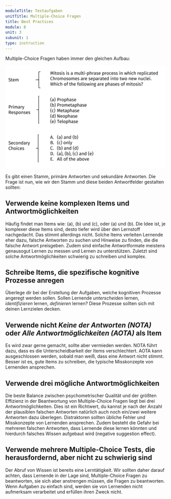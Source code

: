 ```yaml
---
moduleTitle: Testaufgaben
unitTitle: Multiple-Choice Fragen
title: Best Practices
module: 8
unit: 3
subunit: 1
type: instruction
---
```


Multiple-Choice Fragen haben immer den gleichen Aufbau:

![](mc.PNG)

Es gibt einen Stamm, primäre Antworten und sekundäre Antworten. Die Frage ist nun, wie wir den Stamm und diese beiden Antwortfelder gestalten sollten:

## Verwende keine komplexen Items und Antwortmöglichkeiten

Häufig findet man Items wie: (a), (b) und (c), oder (a) und (b). Die Idee ist, je komplexer diese Items sind, desto tiefer wird über den Lernstoff nachgedacht. Das stimmt allerdings nicht. Solche Items verleiten Lernende eher dazu, falsche Antworten zu suchen und Hinweise zu finden, die die falsche Antwort preisgeben. Zudem sind einfache Antwortformate meistens genausogut Lernen zu messen und Lernen zu unterstützen. Zuletzt sind solche Antwortmöglichkeiten schwierig zu schreiben und komplex. 

## Schreibe Items, die spezifische kognitive Prozesse anregen

Überlege dir bei der Erstellung der Aufgaben, welche kognitiven Prozesse angeregt werden sollen. Sollen Lernende *unterscheiden* lernen, *identifizieren* lernen, *definieren* lernen? Diese Prozesse sollten sich mit deinen Lernzielen decken. 

## Verwende nicht *Keine der Antworten (NOTA)* oder *Alle Antwortmöglichkeiten (AOTA)* als Item

Es wird zwar gerne gemacht, sollte aber vermieden werden. NOTA führt dazu, dass es die Unterscheidbarkeit der Items verschlechtert. AOTA kann ausgeschlossen werden, sobald man weiß, dass eine Antwort nicht stimmt. Besser ist es, gute Items zu schreiben, die typische Misskonzepte von Lernenden ansprechen. 

## Verwende drei mögliche Antwortmöglichkeiten

Die beste Balance zwischen psychometrischer Qualität und der größten Effizienz in der Beantwortung von Multiple-Choice Fragen liegt bei drei Antwortmöglichkeiten. Dies ist ein Richtwert, du kannst je nach der Anzahl der plausiblen falschen Antworten natürlich auch noch ein/zwei weitere Antworten dazu überlegen. Distraktoren sollten übliche Fehler und Misskonzepte von Lernenden ansprechen. Zudem besteht die Gefahr bei mehreren falschen Antworten, dass Lernende diese lernen könnten und hierdurch falsches Wissen aufgebaut wird (negative suggestion effect). 

## Verwende mehrere Multiple-Choice Tests, die herausfordernd, aber nicht zu schwierig sind

Der Abruf von Wissen ist bereits eine Lerntätigkeit. Wir sollten daher darauf achten, dass Lernende in der Lage sind, Multiple-Choice Fragen zu beantworten, sie sich aber anstrengen müssen, die Fragen zu beantworten. Wenn Aufgaben zu einfach sind, werden sie von Lernenden nicht aufmerksam verarbeitet und erfüllen ihren Zweck nicht. 